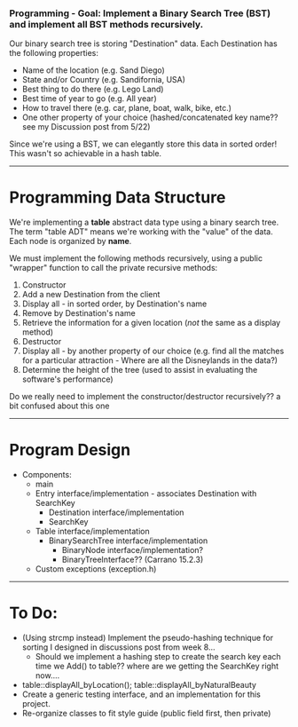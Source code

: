 ### Programming - Goal: Implement a Binary Search Tree (BST) and implement all BST methods recursively.
Our binary search tree is storing "Destination" data. Each Destination has the following properties:
* Name of the location (e.g. Sand Diego)
* State and/or Country (e.g. Sandifornia, USA)
* Best thing to do there (e.g. Lego Land)
* Best time of year to go (e.g. All year)
* How to travel there (e.g. car, plane, boat, walk, bike, etc.)
* One other property of your choice (hashed/concatenated key name?? see my Discussion post from 5/22)

Since we're using a BST, we can elegantly store this data in sorted order! This wasn't so achievable in a hash table.

***
# Programming Data Structure
We're implementing a **table** abstract data type using a binary search tree. The term "table ADT" means we're working with the "value" of the data. Each node is organized by **name**.

We must implement the following methods recursively, using a public "wrapper" function to call the private recursive methods:
1. Constructor
2. Add a new Destination from the client
3. Display all - in sorted order, by Destination's name 
4. Remove by Destination's name 
5. Retrieve the information for a given location (*not* the same as a display method)
6. Destructor
7. Display all - by another property of our choice (e.g. find all the matches for a particular attraction - Where are all the Disneylands in the data?)
8. Determine the height of the tree (used to assist in evaluating the software's performance)

Do we really need to implement the constructor/destructor recursively?? a bit confused about this one


***
# Program Design
* Components:
  * main
  * Entry interface/implementation - associates Destination with SearchKey
    * Destination interface/implementation
    * SearchKey
  * Table interface/implementation
    * BinarySearchTree interface/implementation
      * BinaryNode interface/implementation?
      * BinaryTreeInterface?? (Carrano 15.2.3)
  * Custom exceptions (exception.h)

*** 

# To Do:
* (Using strcmp instead) Implement the pseudo-hashing technique for sorting I designed in discussions post from week 8...
  * Should we implement a hashing step to create the search key each time we Add() to table?? where are we getting the SearchKey right now....
* table::displayAll_byLocation(); table::displayAll_byNaturalBeauty
* Create a generic testing interface, and an implementation for this project.
* Re-organize classes to fit style guide (public field first, then private)